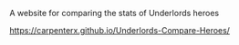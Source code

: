 A website for comparing the stats of Underlords heroes

https://carpenterx.github.io/Underlords-Compare-Heroes/
